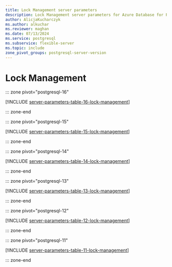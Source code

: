 ```yaml
---
title: Lock Management server parameters
description: Lock Management server parameters for Azure Database for PostgreSQL - Flexible Server.
author: AlicjaKucharczyk
ms.author: alkuchar
ms.reviewer: maghan
ms.date: 07/13/2024
ms.service: postgresql
ms.subservice: flexible-server
ms.topic: include
zone_pivot_groups: postgresql-server-version
---
```

# Lock Management


::: zone pivot="postgresql-16"

[!INCLUDE [server-parameters-table-16-lock-management](./includes/server-parameters-table-16-lock-management.md)]

::: zone-end


::: zone pivot="postgresql-15"

[!INCLUDE [server-parameters-table-15-lock-management](./includes/server-parameters-table-15-lock-management.md)]

::: zone-end


::: zone pivot="postgresql-14"

[!INCLUDE [server-parameters-table-14-lock-management](./includes/server-parameters-table-14-lock-management.md)]

::: zone-end


::: zone pivot="postgresql-13"

[!INCLUDE [server-parameters-table-13-lock-management](./includes/server-parameters-table-13-lock-management.md)]

::: zone-end


::: zone pivot="postgresql-12"

[!INCLUDE [server-parameters-table-12-lock-management](./includes/server-parameters-table-12-lock-management.md)]

::: zone-end


::: zone pivot="postgresql-11"

[!INCLUDE [server-parameters-table-11-lock-management](./includes/server-parameters-table-11-lock-management.md)]

::: zone-end


